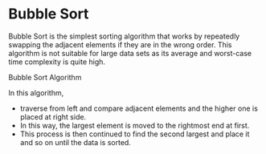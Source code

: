 <h1>Bubble Sort</h1>
<p>Bubble Sort is the simplest sorting algorithm that works by repeatedly swapping the adjacent elements if they are in the wrong order. This algorithm is not suitable for large data sets as its average and worst-case time complexity is quite high. </p>

<p>Bubble Sort Algorithm</p>

<p>In this algorithm, </p>
<ul>
  <li>
    traverse from left and compare adjacent elements and the higher one is placed at right side. 
  </li>
  <li>
    In this way, the largest element is moved to the rightmost end at first. 
  </li>
  <li>
    This process is then continued to find the second largest and place it and so on until the data is sorted.
  </li>
</ul>
